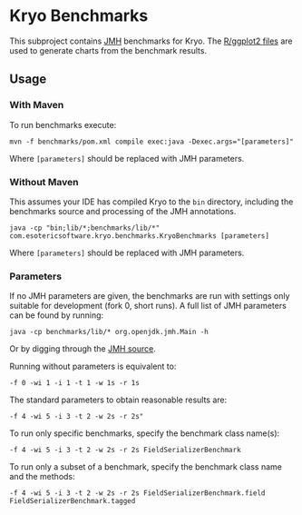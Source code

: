# Kryo Benchmarks

This subproject contains [JMH](http://openjdk.java.net/projects/code-tools/jmh/) benchmarks for Kryo. The [R/ggplot2 files](https://github.com/EsotericSoftware/kryo/tree/master/benchmarks/charts) are used to generate charts from the benchmark results.

## Usage

### With Maven

To run benchmarks execute:
```
mvn -f benchmarks/pom.xml compile exec:java -Dexec.args="[parameters]"
```

Where `[parameters]` should be replaced with JMH parameters.

### Without Maven

This assumes your IDE has compiled Kryo to the `bin` directory, including the benchmarks source and processing of the JMH annotations.
```
java -cp "bin;lib/*;benchmarks/lib/*" com.esotericsoftware.kryo.benchmarks.KryoBenchmarks [parameters]
```
Where `[parameters]` should be replaced with JMH parameters.

### Parameters

If no JMH parameters are given, the benchmarks are run with settings only suitable for development (fork 0, short runs). A full list of JMH parameters can be found by running:
```
java -cp benchmarks/lib/* org.openjdk.jmh.Main -h
```
Or by digging through the [JMH source](http://hg.openjdk.java.net/code-tools/jmh/file/3769055ad883/jmh-core/src/main/java/org/openjdk/jmh/runner/options/CommandLineOptions.java).

Running without parameters is equivalent to:
```
-f 0 -wi 1 -i 1 -t 1 -w 1s -r 1s
```

The standard parameters to obtain reasonable results are:
```
-f 4 -wi 5 -i 3 -t 2 -w 2s -r 2s"
```

To run only specific benchmarks, specify the benchmark class name(s):
```
-f 4 -wi 5 -i 3 -t 2 -w 2s -r 2s FieldSerializerBenchmark
```

To run only a subset of a benchmark, specify the benchmark class name and the methods:
```
-f 4 -wi 5 -i 3 -t 2 -w 2s -r 2s FieldSerializerBenchmark.field FieldSerializerBenchmark.tagged
```
